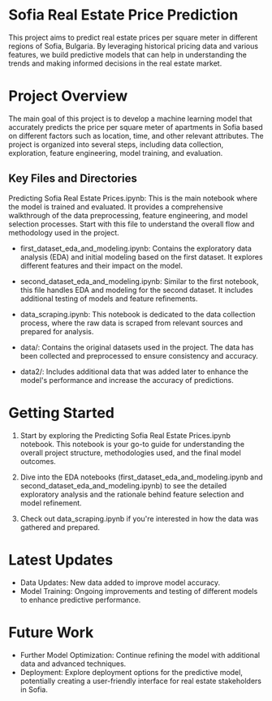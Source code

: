 # Sofia Real Estate Price Prediction
This project aims to predict real estate prices per square meter in different regions of Sofia, Bulgaria. By leveraging historical pricing data and various features, we build predictive models that can help in understanding the trends and making informed decisions in the real estate market.

# Project Overview
The main goal of this project is to develop a machine learning model that accurately predicts the price per square meter of apartments in Sofia based on different factors such as location, time, and other relevant attributes. The project is organized into several steps, including data collection, exploration, feature engineering, model training, and evaluation.

## Key Files and Directories
Predicting Sofia Real Estate Prices.ipynb: This is the main notebook where the model is trained and evaluated. It provides a comprehensive walkthrough of the data preprocessing, feature engineering, and model selection processes. Start with this file to understand the overall flow and methodology used in the project.

- first_dataset_eda_and_modeling.ipynb: Contains the exploratory data analysis (EDA) and initial modeling based on the first dataset. It explores different features and their impact on the model.

- second_dataset_eda_and_modeling.ipynb: Similar to the first notebook, this file handles EDA and modeling for the second dataset. It includes additional testing of models and feature refinements.

- data_scraping.ipynb: This notebook is dedicated to the data collection process, where the raw data is scraped from relevant sources and prepared for analysis.

- data/: Contains the original datasets used in the project. The data has been collected and preprocessed to ensure consistency and accuracy.

- data2/: Includes additional data that was added later to enhance the model's performance and increase the accuracy of predictions.

# Getting Started
1. Start by exploring the Predicting Sofia Real Estate Prices.ipynb notebook. This notebook is your go-to guide for understanding the overall project structure, methodologies used, and the final model outcomes.

2. Dive into the EDA notebooks (first_dataset_eda_and_modeling.ipynb and second_dataset_eda_and_modeling.ipynb) to see the detailed exploratory analysis and the rationale behind feature selection and model refinement.

3. Check out data_scraping.ipynb if you're interested in how the data was gathered and prepared.

# Latest Updates
- Data Updates: New data added to improve model accuracy.
- Model Training: Ongoing improvements and testing of different models to enhance predictive performance.

# Future Work
- Further Model Optimization: Continue refining the model with additional data and advanced techniques.
- Deployment: Explore deployment options for the predictive model, potentially creating a user-friendly interface for real estate stakeholders in Sofia.

